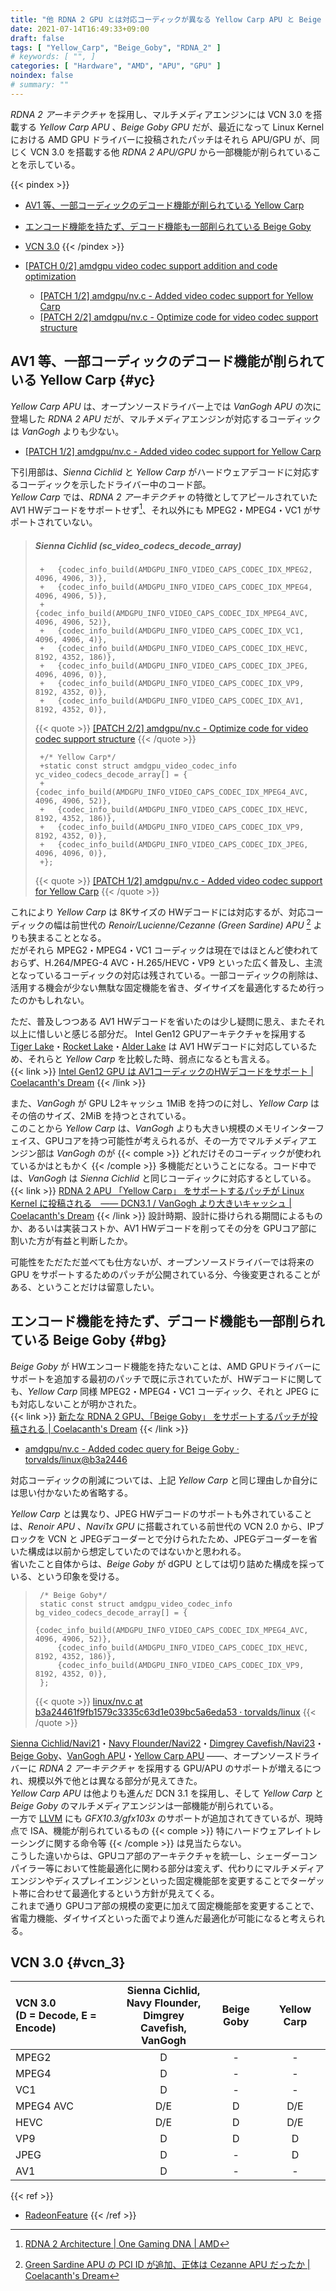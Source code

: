 ```yaml
---
title: "他 RDNA 2 GPU とは対応コーディックが異なる Yellow Carp APU と Beige Goby GPU"
date: 2021-07-14T16:49:33+09:00
draft: false
tags: [ "Yellow_Carp", "Beige_Goby", "RDNA_2" ]
# keywords: [ "", ]
categories: [ "Hardware", "AMD", "APU", "GPU" ]
noindex: false
# summary: ""
---
```


*RDNA 2 アーキテクチャ* を採用し、マルチメディアエンジンには VCN 3.0 を搭載する *Yellow Carp APU* 、*Beige Goby GPU* だが、最近になって Linux Kernel における AMD GPU ドライバーに投稿されたパッチはそれら APU/GPU が、同じく VCN 3.0 を搭載する他 *RDNA 2 APU/GPU* から一部機能が削られていることを示している。  

{{< pindex >}}
 * [AV1 等、一部コーディックのデコード機能が削られている Yellow Carp](#yc)
 * [エンコード機能を持たず、デコード機能も一部削られている Beige Goby](#bg)
 * [VCN 3.0](#vcn_3)
{{< /pindex >}}

 * [[PATCH 0/2] amdgpu video codec support addition and code optimization](https://lists.freedesktop.org/archives/amd-gfx/2021-July/066547.html)
    * [[PATCH 1/2] amdgpu/nv.c - Added video codec support for Yellow Carp](https://lists.freedesktop.org/archives/amd-gfx/2021-July/066548.html)
    * [[PATCH 2/2] amdgpu/nv.c - Optimize code for video codec support structure](https://lists.freedesktop.org/archives/amd-gfx/2021-July/066549.html)

## AV1 等、一部コーディックのデコード機能が削られている Yellow Carp {#yc}

*Yellow Carp APU* は、オープンソースドライバー上では *VanGogh APU* の次に登場した *RDNA 2 APU* だが、マルチメディアエンジンが対応するコーディックは *VanGogh* よりも少ない。  

 * [[PATCH 1/2] amdgpu/nv.c - Added video codec support for Yellow Carp](https://lists.freedesktop.org/archives/amd-gfx/2021-July/066548.html)

下引用部は、*Sienna Cichlid* と *Yellow Carp* がハードウェアデコードに対応するコーディックを示したドライバー中のコード部。  
*Yellow Carp* では、*RDNA 2 アーキテクチャ* の特徴としてアピールされていた AV1 HWデコードをサポートせず[^rdna_2]、それ以外にも MPEG2・MPEG4・VC1 がサポートされていない。  

[^czn]: [Green Sardine APU の PCI ID が追加、正体は Cezanne APU だったか | Coelacanth's Dream](/posts/2021/01/14/green_sardine-pciid/)
[^rdna_2]: [RDNA 2 Architecture | One Gaming DNA | AMD](https://www.amd.com/en/technologies/rdna-2)

 > ##### Sienna Cichlid (sc_video_codecs_decode_array)
 >
 > 		+	{codec_info_build(AMDGPU_INFO_VIDEO_CAPS_CODEC_IDX_MPEG2, 4096, 4906, 3)},
 > 		+	{codec_info_build(AMDGPU_INFO_VIDEO_CAPS_CODEC_IDX_MPEG4, 4096, 4906, 5)},
 > 		+	{codec_info_build(AMDGPU_INFO_VIDEO_CAPS_CODEC_IDX_MPEG4_AVC, 4096, 4906, 52)},
 > 		+	{codec_info_build(AMDGPU_INFO_VIDEO_CAPS_CODEC_IDX_VC1, 4096, 4906, 4)},
 > 		+	{codec_info_build(AMDGPU_INFO_VIDEO_CAPS_CODEC_IDX_HEVC, 8192, 4352, 186)},
 > 		+	{codec_info_build(AMDGPU_INFO_VIDEO_CAPS_CODEC_IDX_JPEG, 4096, 4096, 0)},
 > 		+	{codec_info_build(AMDGPU_INFO_VIDEO_CAPS_CODEC_IDX_VP9, 8192, 4352, 0)},
 > 		+	{codec_info_build(AMDGPU_INFO_VIDEO_CAPS_CODEC_IDX_AV1, 8192, 4352, 0)},
 >
 > {{< quote >}} [[PATCH 2/2] amdgpu/nv.c - Optimize code for video codec support structure](https://lists.freedesktop.org/archives/amd-gfx/2021-July/066549.html) {{< /quote >}}
 >
 > 		+/* Yellow Carp*/
 > 		+static const struct amdgpu_video_codec_info yc_video_codecs_decode_array[] = {
 > 		+	{codec_info_build(AMDGPU_INFO_VIDEO_CAPS_CODEC_IDX_MPEG4_AVC, 4096, 4906, 52)},
 > 		+	{codec_info_build(AMDGPU_INFO_VIDEO_CAPS_CODEC_IDX_HEVC, 8192, 4352, 186)},
 > 		+	{codec_info_build(AMDGPU_INFO_VIDEO_CAPS_CODEC_IDX_VP9, 8192, 4352, 0)},
 > 		+	{codec_info_build(AMDGPU_INFO_VIDEO_CAPS_CODEC_IDX_JPEG, 4096, 4096, 0)},
 > 		+};
 >
 > {{< quote >}} [[PATCH 1/2] amdgpu/nv.c - Added video codec support for Yellow Carp](https://lists.freedesktop.org/archives/amd-gfx/2021-July/066548.html) {{< /quote >}}

これにより *Yellow Carp* は 8Kサイズの HWデコードには対応するが、対応コーディックの幅は前世代の *Renoir/Lucienne/Cezanne (Green Sardine) APU* [^czn] よりも狭まることとなる。  
だがそれら MPEG2・MPEG4・VC1 コーディックは現在ではほとんど使われておらず、H.264/MPEG-4 AVC・H.265/HEVC・VP9 といった広く普及し、主流となっているコーディックの対応は残されている。一部コーディックの削除は、活用する機会が少ない無駄な固定機能を省き、ダイサイズを最適化するため行ったのかもしれない。  

ただ、普及しつつある AV1 HWデコードを省いたのは少し疑問に思え、またそれ以上に惜しいと感じる部分だ。 Intel Gen12 GPUアーキテクチャを採用する [Tiger Lake](/tags/tiger_lake)・[Rocket Lake](/tags/rocket_lake)・[Alder Lake](/tags/alder_lake) は AV1 HWデコードに対応しているため、それらと *Yellow Carp* を比較した時、弱点になるとも言える。  
{{< link >}} [Intel Gen12 GPU は AV1コーディックのHWデコードをサポート | Coelacanth's Dream](/posts/2020/07/09/intel-gen12-av1-decode/) {{< /link >}}

また、*VanGogh* が GPU L2キャッシュ 1MiB を持つのに対し、*Yellow Carp* はその倍のサイズ、2MiB を持つとされている。  
このことから *Yellow Carp* は、*VanGogh* よりも大きい規模のメモリインターフェイス、GPUコアを持つ可能性が考えられるが、その一方でマルチメディアエンジン部は *VanGogh* のが {{< comple >}} どれだけそのコーディックが使われているかはともかく {{< /comple >}} 多機能だということになる。コード中では、*VanGogh* は *Sienna Cichlid* と同じコーディックに対応するとしている。  
{{< link >}} [RDNA 2 APU 「Yellow Carp」 をサポートするパッチが Linux Kernel に投稿される　―― DCN3.1 / VanGogh より大きいキャッシュ | Coelacanth's Dream](/posts/2021/06/03/yellow_carp-apu-linux-kernel/#yc-cache) {{< /link >}}
設計時期、設計に掛けられる期間によるものか、あるいは実装コストか、AV1 HWデコードを削ってその分を GPUコア部に割いた方が有益と判断したか。  

可能性をただただ並べても仕方ないが、オープンソースドライバーでは将来の GPU をサポートするためのパッチが公開されている分、今後変更されることがある、ということだけは留意したい。  

## エンコード機能を持たず、デコード機能も一部削られている Beige Goby {#bg}

*Beige Goby* が HWエンコード機能を持たないことは、AMD GPUドライバーにサポートを追加する最初のパッチで既に示されていたが、HWデコードに関しても、*Yellow Carp* 同様 MPEG2・MPEG4・VC1 コーディック、それと JPEG にも対応しないことが明かされた。  
{{< link >}} [新たな RDNA 2 GPU、「Beige Goby」 をサポートするパッチが投稿される | Coelacanth's Dream](/posts/2021/05/13/amd-beige_goby/#vcn3) {{< /link >}}

 * [amdgpu/nv.c - Added codec query for Beige Goby · torvalds/linux@b3a2446](https://github.com/torvalds/linux/commit/b3a24461f9fb1579c3335c63d1e039bc5a6eda53#diff-29095eeae87881c774274edb9172812d9b05002a942494ba525a9198d56bacf0)

対応コーディックの削減については、上記 *Yellow Carp* と同じ理由しか自分には思い付かないため省略する。  

*Yellow Carp* とは異なり、JPEG HWデコードのサポートも外されていることは、*Renoir APU* 、*Navi1x GPU* に搭載されている前世代の VCN 2.0 から、IPブロックを VCN と JPEGデコーダーとで分けられたため、JPEGデコーダーを省いた構成は以前から想定していたのではないかと思われる。  
省いたこと自体からは、*Beige Goby* が dGPU としては切り詰めた構成を採っている、という印象を受ける。  

 > 		/* Beige Goby*/
 > 		static const struct amdgpu_video_codec_info bg_video_codecs_decode_array[] = {
 > 			{codec_info_build(AMDGPU_INFO_VIDEO_CAPS_CODEC_IDX_MPEG4_AVC, 4096, 4906, 52)},
 > 			{codec_info_build(AMDGPU_INFO_VIDEO_CAPS_CODEC_IDX_HEVC, 8192, 4352, 186)},
 > 			{codec_info_build(AMDGPU_INFO_VIDEO_CAPS_CODEC_IDX_VP9, 8192, 4352, 0)},
 > 		};
 >
 > {{< quote >}} [linux/nv.c at b3a24461f9fb1579c3335c63d1e039bc5a6eda53 · torvalds/linux](https://github.com/torvalds/linux/blob/b3a24461f9fb1579c3335c63d1e039bc5a6eda53/drivers/gpu/drm/amd/amdgpu/nv.c#L319) {{< /quote >}}

[^jpeg-dec]: [drm/amdgpu: add JPEG IP block type · torvalds/linux@8d1b04a](https://github.com/torvalds/linux/commit/8d1b04a6a1dc654d36ab51211fba7af86f0940e6)

[Sienna Cichlid/Navi21](/tags/sienna_cichlid)・[Navy Flounder/Navi22](/tags/navy_flounder)・[Dimgrey Cavefish/Navi23](/tags/dimgrey_cavefish)・[Beige Goby](/tags/beige_goby)、[VanGogh APU](/tags/vangogh)・[Yellow Carp APU](/tags/yellow_carp) ――、オープンソースドライバーに *RDNA 2 アーキテクチャ* を採用する GPU/APU のサポートが増えるにつれ、規模以外で他とは異なる部分が見えてきた。  
*Yellow Carp APU* は他よりも進んだ DCN 3.1 を採用し、そして *Yellow Carp* と *Beige Goby* のマルチメディアエンジンは一部機能が削られている。  
一方で [LLVM](/tags/llvm) にも *GFX10.3/gfx103x* のサポートが追加されてきているが、現時点で ISA、機能が削られているもの {{< comple >}} 特にハードウェアレイトレーシングに関する命令等 {{< /comple >}} は見当たらない。  
こうした違いからは、GPUコア部のアーキテクチャを統一し、シェーダーコンパイラー等において性能最適化に関わる部分は変えず、代わりにマルチメディアエンジンやディスプレイエンジンといった固定機能部を変更することでターゲット帯に合わせて最適化するという方針が見えてくる。  
これまで通り GPUコア部の規模の変更に加えて固定機能部を変更することで、省電力機能、ダイサイズといった面でより進んだ最適化が可能になると考えられる。  

## VCN 3.0 {#vcn_3}

| VCN 3.0<br>(D = Decode, E = Encode) | Sienna Cichlid,<br>Navy Flounder,<br>Dimgrey Cavefish,<br>VanGogh | Beige Goby | Yellow Carp |
| :-- | :--: | :--: | :--: |
| MPEG2 | D | - | - |
| MPEG4 | D | - | - |
| VC1   | D | - | - |
| MPEG4 AVC | D/E | D | D/E |
| HEVC | D/E | D | D/E |
| VP9 | D | D | D |
| JPEG | D | - | D |
| AV1 | D | - | - |

{{< ref >}}
 * [RadeonFeature](https://www.x.org/wiki/RadeonFeature/#radeonvcnvideocorenexthardware)
{{< /ref >}}
